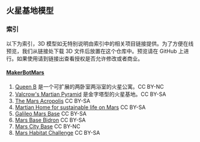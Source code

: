 ## 火星基地模型


### 索引

以下为索引，3D 模型如无特别说明由索引中的相关项目链接提供。为了方便在线预览，我们从链接处下载 3D 文件后放置在这个仓库中。预览请在 GitHub 上进行。如果使用请到链接出查看授权是否允许修改或者商业。

#### [MakerBotMars](http://www.thingiverse.com/tag:MakerBotMars/)

1. [Queen B](http://www.thingiverse.com/thing:360924) 是一个可扩展的两卧室两浴室的火星公寓。CC BY-NC
2. [Valcrow's Martian Pyramid](http://www.thingiverse.com/thing:358173/) 是金字塔型的火星基地。CC BY-SA
3. [The Mars Acropolis](http://www.thingiverse.com/thing:357970/) CC BY-SA
4. [Martian Home for sustainable life on Mars](http://www.thingiverse.com/thing:362148/) CC BY-SA
5. [Galileo Mars Base](http://www.thingiverse.com/thing:362146/) CC BY-SA
6. [Mars Base Bidron](http://www.thingiverse.com/thing:362144) CC BY-SA
7. [Mars City Base](http://www.thingiverse.com/thing:351960/) CC BY-NC
8. [Mars Habitat Challenge](http://www.thingiverse.com/thing:351054) CC BY-SA